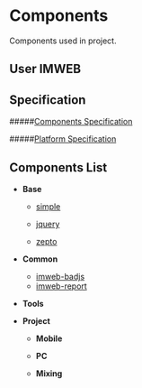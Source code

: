 # Components
Components used in project.

## User IMWEB

## Specification

#####[Components Specification](https://github.com/webryan/lego.imweb.io/blob/master/docs/STANDARD.md)

#####[Platform Specification](https://github.com/webryan/lego.imweb.io/blob/master/docs/PLATFORM-STANDARD.md)

## Components List

+	**Base**

	+	[simple](https://github.com/imweb/Components/tree/master/base/Simple)

	+	[jquery](https://github.com/jquery/jquery)

	+	[zepto](https://github.com/madrobby/zepto)
	
+	**Common**

	+	[imweb-badjs](https://github.com/imweb/Components/tree/master/common/imweb-badjs)
	+	[imweb-report](https://github.com/imweb/Components/tree/master/common/imweb-report)

+	**Tools**

+	**Project**

	+	**Mobile**

	+	**PC**

	+	**Mixing**
